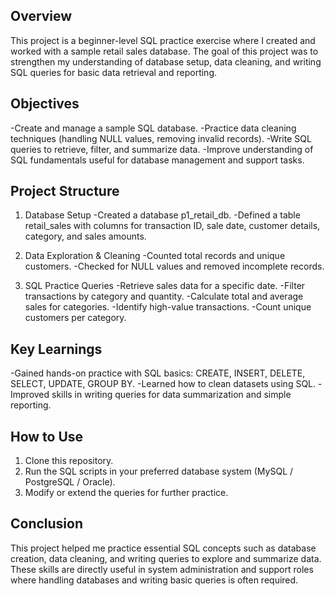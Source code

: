 ## **Overview**

This project is a beginner-level SQL practice exercise where I created and worked with a sample retail sales database. The goal of this project was to strengthen my understanding of database setup, data cleaning, and writing SQL queries for basic data retrieval and reporting.

## **Objectives**
-Create and manage a sample SQL database.
-Practice data cleaning techniques (handling NULL values, removing invalid records).
-Write SQL queries to retrieve, filter, and summarize data.
-Improve understanding of SQL fundamentals useful for database management and support tasks.

## **Project Structure**
1. Database Setup
-Created a database p1_retail_db.
-Defined a table retail_sales with columns for transaction ID, sale date, customer details, category, and sales amounts.

2. Data Exploration & Cleaning
-Counted total records and unique customers.
-Checked for NULL values and removed incomplete records.

3. SQL Practice Queries
-Retrieve sales data for a specific date.
-Filter transactions by category and quantity.
-Calculate total and average sales for categories.
-Identify high-value transactions.
-Count unique customers per category.

## **Key Learnings**
-Gained hands-on practice with SQL basics: CREATE, INSERT, DELETE, SELECT, UPDATE, GROUP BY.
-Learned how to clean datasets using SQL.
-Improved skills in writing queries for data summarization and simple reporting.

## **How to Use**
1. Clone this repository.
2. Run the SQL scripts in your preferred database system (MySQL / PostgreSQL / Oracle).
3. Modify or extend the queries for further practice.

## **Conclusion**

This project helped me practice essential SQL concepts such as database creation, data cleaning, and writing queries to explore and summarize data. These skills are directly useful in system administration and support roles where handling databases and writing basic queries is often required.
